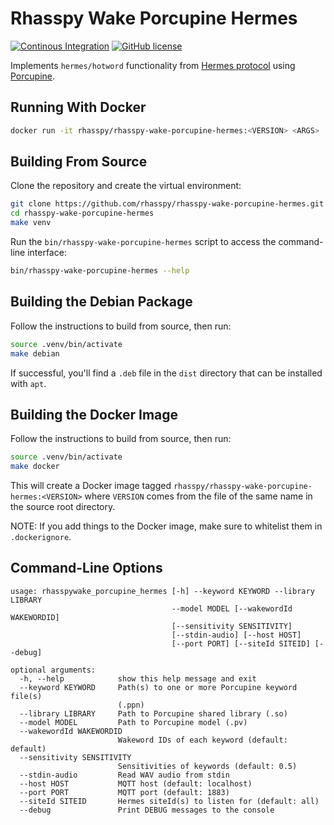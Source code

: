 # Rhasspy Wake Porcupine Hermes

[![Continous Integration](https://github.com/rhasspy/rhasspy-wake-porcupine-hermes/workflows/Tests/badge.svg)](https://github.com/rhasspy/rhasspy-wake-porcupine-hermes/actions)
[![GitHub license](https://img.shields.io/github/license/rhasspy/rhasspy-wake-porcupine-hermes.svg)](https://github.com/rhasspy/rhasspy-wake-porcupine-hermes/blob/master/LICENSE)

Implements `hermes/hotword` functionality from [Hermes protocol](https://docs.snips.ai/reference/hermes) using [Porcupine](https://github.com/Picovoice/Porcupine).

## Running With Docker

```bash
docker run -it rhasspy/rhasspy-wake-porcupine-hermes:<VERSION> <ARGS>
```

## Building From Source

Clone the repository and create the virtual environment:

```bash
git clone https://github.com/rhasspy/rhasspy-wake-porcupine-hermes.git
cd rhasspy-wake-porcupine-hermes
make venv
```

Run the `bin/rhasspy-wake-porcupine-hermes` script to access the command-line interface:

```bash
bin/rhasspy-wake-porcupine-hermes --help
```

## Building the Debian Package

Follow the instructions to build from source, then run:

```bash
source .venv/bin/activate
make debian
```

If successful, you'll find a `.deb` file in the `dist` directory that can be installed with `apt`.

## Building the Docker Image

Follow the instructions to build from source, then run:

```bash
source .venv/bin/activate
make docker
```

This will create a Docker image tagged `rhasspy/rhasspy-wake-porcupine-hermes:<VERSION>` where `VERSION` comes from the file of the same name in the source root directory.

NOTE: If you add things to the Docker image, make sure to whitelist them in `.dockerignore`.

## Command-Line Options

```
usage: rhasspywake_porcupine_hermes [-h] --keyword KEYWORD --library LIBRARY
                                    --model MODEL [--wakewordId WAKEWORDID]
                                    [--sensitivity SENSITIVITY]
                                    [--stdin-audio] [--host HOST]
                                    [--port PORT] [--siteId SITEID] [--debug]

optional arguments:
  -h, --help            show this help message and exit
  --keyword KEYWORD     Path(s) to one or more Porcupine keyword file(s)
                        (.ppn)
  --library LIBRARY     Path to Porcupine shared library (.so)
  --model MODEL         Path to Porcupine model (.pv)
  --wakewordId WAKEWORDID
                        Wakeword IDs of each keyword (default: default)
  --sensitivity SENSITIVITY
                        Sensitivities of keywords (default: 0.5)
  --stdin-audio         Read WAV audio from stdin
  --host HOST           MQTT host (default: localhost)
  --port PORT           MQTT port (default: 1883)
  --siteId SITEID       Hermes siteId(s) to listen for (default: all)
  --debug               Print DEBUG messages to the console
```
